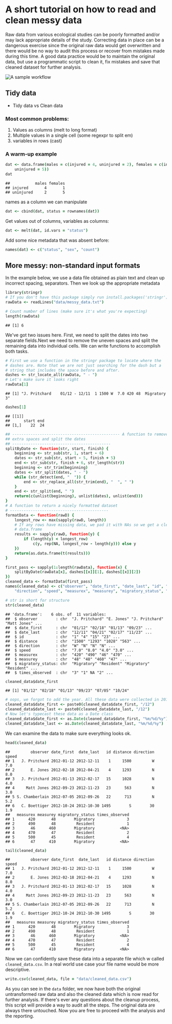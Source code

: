 
# A short tutorial on how to read and clean messy data

Raw data from various ecological studies can be poorly formatted and/or may lack appropriate details of the study. Correcting data in place can be a dangerous exercise since the original raw data would get overwritten and there would be no way to audit this process or recover from mistakes made during this time. A good data practice would be to maintain the original data, but use a programmatic script to clean it, fix mistakes and save that cleaned dataset for further analysis. 

![A sample workflow](assets/sample_workflow.png)


## Tidy data

* Tidy data vs Clean data

### Most common problems:


1. Values as columns  (melt to long format)
2. Multiple values in a single cell (some regexpr to split em)
3. variables in rows (cast)


### A warm-up example



```coffee
dat <- data.frame(males = c(injured = 4, uninjured = 2), females = c(injured = 1, 
    uninjured = 5))
dat
```

```
##           males females
## injured       4       1
## uninjured     2       5
```


names as a column we can manipulate


```coffee
dat <- cbind(dat, status = rownames(dat))
```


Get values out of columns, variables as columns:


```coffee
dat <- melt(dat, id.vars = "status")
```


Add some nice metadata that was absent before:


```coffee
names(dat) <- c("status", "sex", "count")
```



## More messy: non-standard input formats



In the example below, we use a data file obtained as plain text and clean up incorrect spacing, separators. Then we look up the appropriate metadata 


```coffee
library(stringr)
# If you don't have this package simply run install.packages('stringr')
rawData <- readLines("data/messy_data.txt")
```



```coffee
# Count number of lines (make sure it's what you're expecting)
length(rawData)
```

```
## [1] 6
```


We've got two issues here. First, we need to split the dates into two separate fields.Next we need to remove the uneven spaces and split the remaining data into individual cells. We can write functions to accomplish both tasks.



```coffee
# First we use a function in the stringr package to locate where the
# dashes are. Note that we are not just searching for the dash but a
# string that includes the space before and after.
dashes <- str_locate_all(rawData, " - ")
# Let's make sure it looks right
rawData[1]
```

```
## [1] "J. Pritchard    01/12 - 12/11  1 1500 W  7.0 420 48  Migratory 3"
```

```coffee
dashes[1]
```

```
## [[1]]
##      start end
## [1,]    22  24
```



```coffee
## ----------------------------------------------- A function to remove
## extra spaces and split the dates
## -------------------------------------------
splitByDate <- function(str, start, finish) {
    beginning <- str_sub(str, 1, start - 6)
    dates <- str_sub(str, start - 5, finish + 5)
    end <- str_sub(str, finish + 6, str_length(str))
    beginning <- str_trim(beginning)
    dates <- str_split(dates, " - ")
    while (str_detect(end, "  ")) {
        end <- str_replace_all(str_trim(end), "  ", " ")
    }
    end <- str_split(end, " ")
    return(c(unlist(beginning), unlist(dates), unlist(end)))
}
# A function to return a nicely formatted dataset
# -------------------------------------------
formatData <- function(rawD) {
    longest_row <- max(sapply(rawD, length))
    # If any rows have missing data, we pad it with NAs so we get a clean
    # data.frame
    results <- sapply(rawD, function(y) {
        if (length(y) < longest_row) 
            c(y, rep(NA, longest_row - length(y))) else y
    })
    return(as.data.frame(t(results)))
}
```

```coffee
first_pass <- sapply(1:length(rawData), function(x) {
    splitByDate(rawData[x], dashes[[x]][1], dashes[[x]][2])
})
cleaned_data <- formatData(first_pass)
names(cleaned_data) <- c("observer", "date_first", "date_last", "id", "distance", 
    "direction", "speed", "measurex", "measurey", "migratory_status", "times_observed")
```



```coffee
# str is short for structure
str(cleaned_data)
```

```
## 'data.frame':	6 obs. of  11 variables:
##  $ observer        : chr  "J. Pritchard" "E. Jones" "J. Pritchard" "Matt Jones" ...
##  $ date_first      : chr  "01/12" "02/18" "01/13" "09/23" ...
##  $ date_last       : chr  "12/11" "04/21" "02/17" "11/23" ...
##  $ id              : chr  "1" "4" "15" "23" ...
##  $ distance        : chr  "1500" "1293" "1028" "563" ...
##  $ direction       : chr  "W" "N" "N" "N" ...
##  $ speed           : chr  "7.0" "8.0" "4.0" "3.0" ...
##  $ measurex        : chr  "420" "490" "46" "470" ...
##  $ measurey        : chr  "48" "48" "460" "47" ...
##  $ migratory_status: chr  "Migratory" "Resident" "Migratory" "Resident" ...
##  $ times_observed  : chr  "3" "1" NA "2" ...
```

```coffee
cleaned_data$date_first
```

```
## [1] "01/12" "02/18" "01/13" "09/23" "07/05" "10/24"
```

```coffee
# oops, we forgot to add the year. All these data were collected in 2012
cleaned_data$date_first <- paste0(cleaned_data$date_first, "/12")
cleaned_data$date_last <- paste0(cleaned_data$date_last, "/12")
# Now let's typecast these data as a Date class
cleaned_data$date_first <- as.Date(cleaned_data$date_first, "%m/%d/%y")
cleaned_data$date_last <- as.Date(cleaned_data$date_last, "%m/%d/%y")
```



We can examine the data to make sure everything looks ok.


```coffee
head(cleaned_data)
```

```
##         observer date_first  date_last   id distance direction speed
## 1   J. Pritchard 2012-01-12 2012-12-11    1     1500         W   7.0
## 2       E. Jones 2012-02-18 2012-04-21    4     1293         N   8.0
## 3   J. Pritchard 2012-01-13 2012-02-17   15     1028         N   4.0
## 4     Matt Jones 2012-09-23 2012-11-23   23      563         N   3.0
## 5 S. Chamberlain 2012-07-05 2012-09-26   22      713         N   5.2
## 6   C. Boettiger 2012-10-24 2012-10-30 1495        S        30   1.9
##   measurex measurey migratory_status times_observed
## 1      420       48        Migratory              3
## 2      490       48         Resident              1
## 3       46      460        Migratory           <NA>
## 4      470       47         Resident              2
## 5      500       45         Resident              4
## 6       47      410        Migratory           <NA>
```

```coffee
tail(cleaned_data)
```

```
##         observer date_first  date_last   id distance direction speed
## 1   J. Pritchard 2012-01-12 2012-12-11    1     1500         W   7.0
## 2       E. Jones 2012-02-18 2012-04-21    4     1293         N   8.0
## 3   J. Pritchard 2012-01-13 2012-02-17   15     1028         N   4.0
## 4     Matt Jones 2012-09-23 2012-11-23   23      563         N   3.0
## 5 S. Chamberlain 2012-07-05 2012-09-26   22      713         N   5.2
## 6   C. Boettiger 2012-10-24 2012-10-30 1495        S        30   1.9
##   measurex measurey migratory_status times_observed
## 1      420       48        Migratory              3
## 2      490       48         Resident              1
## 3       46      460        Migratory           <NA>
## 4      470       47         Resident              2
## 5      500       45         Resident              4
## 6       47      410        Migratory           <NA>
```


Now we can confidently save these data into a separate file which w called `cleaned_data.csv`. In a real world use case your file name would be more descriptive.



```coffee
write.csv(cleaned_data, file = "data/cleaned_data.csv")
```


As you can see in the `data` folder, we now have both the original untransformed raw data and also the cleaned data which is now read for further analysis. If there's ever any questions about the cleanup process, this script will provide a way to audit all the steps. The original data are always there untouched. Now you are free to proceed with the analysis and the reporting.


